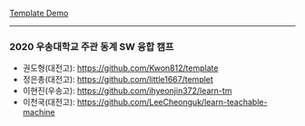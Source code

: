 [Template Demo](https://sonata-bell.github.io/learn-teachable-machine/template/)

---

### 2020 우송대학교 주관 동계 SW 융합 캠프

- 권도형(대전고): https://github.com/Kwon812/template
- 정은총(대전고): https://github.com/little1667/templet
- 이현진(우송고): https://github.com/ihyeonjin372/learn-tm
- 이천국(대전고): https://github.com/LeeCheonguk/learn-teachable-machine
